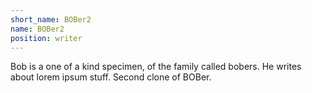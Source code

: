 ```yaml
---
short_name: BOBer2
name: BOBer2
position: writer
---
```

Bob is a one of a kind specimen, of the family called bobers. He writes about lorem ipsum stuff.
Second clone of BOBer.